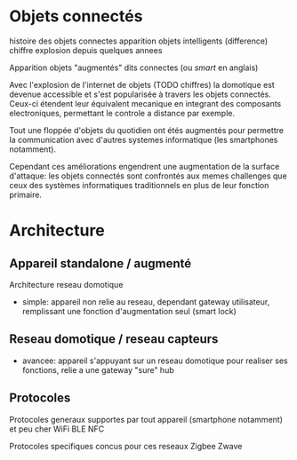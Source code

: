 <!--
Le but est d'étudier l'architecture des systèmes domotiques sous l'angle de la sécurité pour chercher des possibles fuites d'informations ou compromossions possible.  
L'état de l'art révèle différentes architecture suivant le besoin et l'intégration voulue ainsi qu'une variété de canaux de communications plus ou moins adaptés.  
Je me focaliserait sur les architecture contenant un *hub* domotique reliant tout les appareils ainsi que le protocole de communication `Bluetooth` en mode `Low Energy` (`BLE`).  
Après étude de l'historique des attaques perpétuées sur le `BLE` et les objets domotique (connectés), je me consacrerait à la réalisation d'une preuve de concept sur des appareils `BLE`.
-->

# Objets connectés

histoire des objets connectes
apparition objets intelligents (difference)
chiffre explosion depuis quelques annees

Apparition objets "augmentés" dits connectes (ou *smart* en anglais)

Avec l'explosion de l'internet de objets (TODO chiffres) la domotique est devenue accessible et s'est popularisée à travers les objets connectés. Ceux-ci étendent leur équivalent mecanique en integrant des composants electroniques, permettant le controle a distance par exemple.  

Tout une floppée d'objets du quotidien ont étés augmentés pour permettre la communication avec d'autres systemes informatique (les smartphones notamment).

Cependant ces améliorations engendrent une augmentation de la surface d'attaque: les objets connectés sont confrontés aux memes challenges que ceux des systèmes informatiques traditionnels en plus de leur fonction primaire.  

<!--
# Domotique

Avec l'explosion de l'internet de objets (TODO chiffres) la domotique est devenue accessible et s'est popularisée à travers les objets connectés. Ceux-ci étendent leur équivalent mecanique en integrant des composants electroniques, permettant le controle a distance par exemple.  
Ces ameliorations engendrent une augmentation de la surface d'attaque car leur modèle de menace doit intégrer non seulement leur fontion primaire (serrure, lampe, ...) mais également les systèmes informatiques utilisé.  

Comme dans beaucoup de secteurs industriels, la sécurité n'est pas la priorité des fabriquants d'objets connectés. 
Ces appareils gerent des donnees utilisateur (personnelles) et leur utilisation pe critique (serrure, voiture).
Devices peu cher generalement, bcp market/hype (voir ces), securite sous cote (mm si mtn c gage qualite) car fct avant tout.

Les 

Ces ameliorations engendrent une augmentation de la surface d'attaque car ces *objets intelligents* (ou connectés) doivent résoudre les mêmes challenge que ceux des systèmes informatiques traditionnels en plus de leur fonction primaire.  
Ces ameliorations engendrent une augmentation de la surface d'attaque de par l'integration et la communication entre systemes informatiques.
explosion IoT, democratisation domotique, connexion de differents appareils (alexa, smartphone ,sensor, smart things).
Securite souvent sous estimee, protocoles non adaptes et solution mal implementee / configuree

-->

# Architecture

## Appareil standalone / augmenté
Architecture reseau domotique
- simple: appareil non relie au reseau, dependant gateway utilisateur, remplissant une fonction d'augmentation seul (smart lock)

## Reseau domotique / reseau capteurs
- avancee: appareil s'appuyant sur un reseau domotique pour realiser ses fonctions, relie a une gateway "sure" hub

## Protocoles

Protocoles generaux supportes par tout appareil (smartphone notamment) et peu cher
WiFi
BLE
NFC

Protocoles specifiques concus pour ces reseaux
Zigbee
Zwave